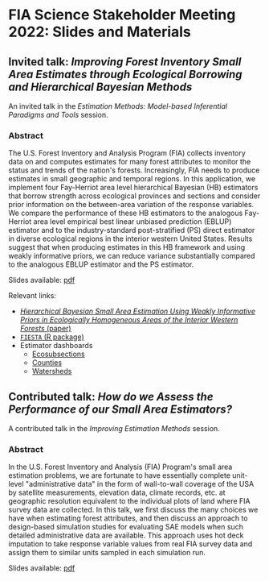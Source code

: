 # FIA Science Stakeholder Meeting 2022: Slides and Materials

## Invited talk: *Improving Forest Inventory Small Area Estimates through Ecological Borrowing and Hierarchical Bayesian Methods*

An invited talk in the *Estimation Methods: Model-based Inferential Paradigms and Tools* session.

### Abstract

The U.S. Forest Inventory and Analysis Program (FIA) collects inventory data on and computes estimates for many forest attributes to monitor the status and trends of the nation's forests. Increasingly, FIA needs to produce estimates in small geographic and temporal regions. In this application, we implement four Fay-Herriot area level hierarchical Bayesian (HB) estimators that borrow strength across ecological provinces and sections and consider prior information on the between-area variation of the response variables. We compare the performance of these HB estimators to the analogous Fay-Herriot area level empirical best linear unbiased prediction (EBLUP) estimator and to the industry-standard post-stratified (PS) direct estimator in diverse ecological regions in the interior western United States. Results suggest that when producing estimates in this HB framework and using weakly informative priors, we can reduce variance substantially compared to the analogous EBLUP estimator and the PS estimator.

Slides available: [pdf](slides/HB_Estimation_Methods_Grayson_White.pdf)

Relevant links:    
* [*Hierarchical Bayesian Small Area Estimation Using Weakly Informative Priors in Ecologically Homogeneous Areas of the Interior Western Forests* (paper)](https://doi.org/10.3389/ffgc.2021.752911)    
* [`FIESTA` (R package)](https://usdaforestservice.github.io/FIESTA/)
* Estimator dashboards
    * [Ecosubsections](https://ncasi-shiny-tools.shinyapps.io/ecosubsections/)
    * [Counties](https://ncasi-shiny-tools.shinyapps.io/counties/)
    * [Watersheds](https://ncasi-shiny-tools.shinyapps.io/watersheds/) 
    
 
## Contributed talk: *How do we Assess the Performance of our Small Area Estimators?*

A contributed talk in the *Improving Estimation Methods* session.

### Abstract

In the U.S. Forest Inventory and Analysis (FIA) Program's small area estimation problems, we are fortunate to have essentially complete unit-level "administrative data" in the form of wall-to-wall coverage of the USA by satellite measurements, elevation data, climate records, etc. at geographic resolution equivalent to the individual plots of land where FIA survey data are collected. In this talk, we first discuss the many choices we have when estimating forest attributes, and then discuss an approach to design-based simulation studies for evaluating SAE models when such detailed administrative data are available. This approach uses hot deck imputation to take response variable values from real FIA survey data and assign them to similar units sampled in each simulation run.

Slides available: [pdf](slides/SAE_Assessment_2022.pdf)
